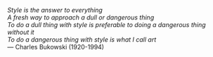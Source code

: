 *Style is the answer to everything*  
*A fresh way to approach a dull or dangerous thing*  
*To do a dull thing with style is preferable to doing a dangerous thing without it*  
*To do a dangerous thing with style is what I call art*  
    — Charles Bukowski (1920-1994)
